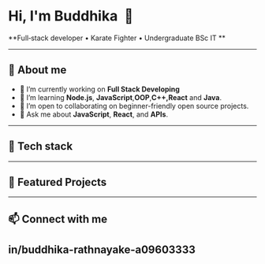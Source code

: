 # Hi, I'm **Buddhika  👋**

\*\*Full‑stack developer • Karate Fighter • Undergraduate BSc IT \*\*

---

## 🔭 About me

* 🔭 I’m currently working on **Full Stack Developing**
* 🌱 I’m learning **Node.js**, **JavaScript**,**OOP**,**C++,React** and **Java**.
* 👯 I’m open to collaborating on beginner-friendly open source projects.
* 💬 Ask me about **JavaScript**, **React**, and **APIs**.

---



## 🧰 Tech stack

---

## 📂 Featured Projects

---

## 📫 Connect with me
in/buddhika-rathnayake-a09603333
---

